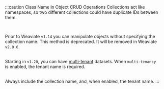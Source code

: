 :::caution Class Name in Object CRUD Operations
Collections act like namespaces, so two different collections could have duplicate IDs between them.<p><br/></p>

Prior to Weaviate `v1.14` you can manipulate objects without specifying the collection name. This method is deprecated. It will be removed in Weaviate `v2.0.0`.<br/><br/>

Starting in `v1.20`, you can have [multi-tenant](/developers/weaviate/concepts/data#multi-tenancy) datasets. When `multi-tenancy` is enabled, the tenant name is required.<br/><br/>

Always include the collection name, and, when enabled, the tenant name.
:::
